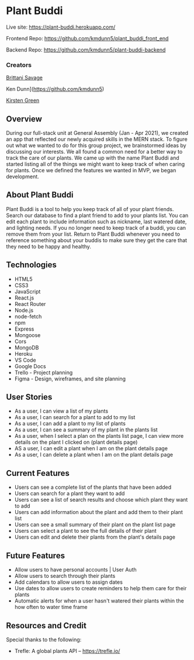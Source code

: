 
# Plant Buddi

Live site: <https://plant-buddi.herokuapp.com/>

Frontend Repo: <https://github.com/kmdunn5/plant_buddi_front_end>

Backend Repo: <https://github.com/kmdunn5/plant-buddi-backend>


### Creators
[Brittani Savage](https://github.com/itsmeBrittani)

Ken Dunn](https://github.com/kmdunn5)

[Kirsten Green](https://github.com/kirstengreen)



## Overview

During our full-stack unit at General Assembly (Jan - Apr 2021), we created an app that reflected our newly acquired skills in the MERN stack. To figure out what we wanted to do for this group project, we brainstormed ideas by discussing our interests. We all found a common need for a better way to track the care of our plants. We came up with the name Plant Buddi and started listing all of the things we might want to keep track of when caring for plants. Once we defined the features we wanted in MVP, we began development. 



## About Plant Buddi

Plant Buddi is a tool to help you keep track of all of your plant friends. Search our database to find a plant friend to add to your plants list. You can edit each plant to include information such as nickname, last watered date, and lighting needs. If you no longer need to keep track of a buddi, you can remove them from your list. Return to Plant Buddi whenever you need to reference something about your buddis to make sure they get the care that they need to be happy and healthy.


## Technologies

* HTML5
* CSS3
* JavaScript
* React.js
* React Router
* Node.js
* node-fetch
* npm
* Express
* Mongoose
* Cors
* MongoDB
* Heroku
* VS Code
* Google Docs
* Trello - Project planning
* Figma - Design, wireframes, and site planning


## User Stories

* As a user, I can view a list of my plants
* As a user, I can search for a plant to add to my list
* As a user, I can add a plant to my list of plants
* As a user, I can see a summary of my plant in the plants list
* As a user, when I select a plan on the plants list page, I can view more details on the plant I clicked on (plant details page)
* AS a user, I can edit a plant when I am on the plant details page
* As a user, I can delete a plant when I am on the plant details page



## Current Features

* Users can see a complete list of the plants that have been added
* Users can search for a plant they want to add
* Users can see a list of search results and choose which plant they want to add
* Users can add information about the plant and add them to their plant list
* Users can see a small summary of their plant on the plant list page
* Users can select a plant to see the full details of their plant
* Users can edit and delete their plants from the plant's details page



## Future Features

* Allow users to have personal accounts | User Auth
* Allow users to search through their plants
* Add calendars to allow users to assign dates
* Use dates to allow users to create reminders to help them care for their plants
* Automatic alerts for when a user hasn't watered their plants within the how often to water time frame



## Resources and Credit

Special thanks to the following:
* Trefle: A global plants API – <https://trefle.io/>